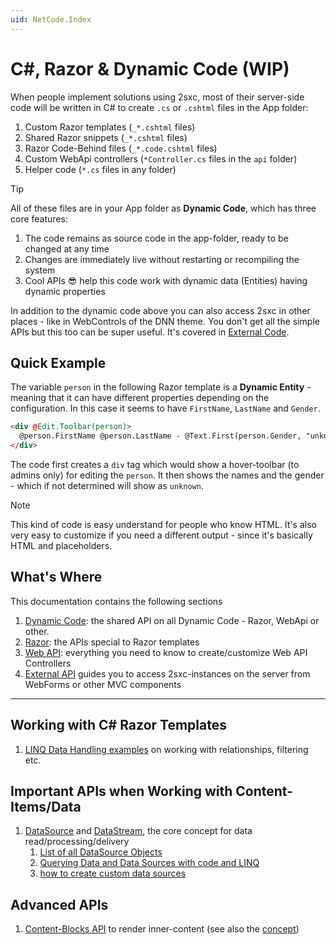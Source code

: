 ```yaml
---
uid: NetCode.Index
---
```


# C#, Razor & Dynamic Code (WIP)

When people implement solutions using 2sxc, most of their server-side code will be written in C# to create `.cs` or `.cshtml` files in the App folder:

1. Custom Razor templates (`_*.cshtml` files)
1. Shared Razor snippets (`_*.cshtml` files)
1. Razor Code-Behind files (`_*.code.cshtml` files)
1. Custom WebApi controllers (`*Controller.cs` files in the `api` folder)
1. Helper code (`*.cs` files in any folder)

> [!TIP]
> All of these files are in your App folder as **Dynamic Code**, which has three core features:
> 
> 1. The code remains as source code in the app-folder, ready to be changed at any time
> 1. Changes are immediately live without restarting or recompiling the system
> 1. Cool APIs 😎 help this code work with dynamic data (Entities) having dynamic properties

In addition to the dynamic code above you can also access 2sxc in other places - like in WebControls of the DNN theme. You don't get all the simple APIs but this too can be super useful. It's covered in [External Code](xref:HowTo.External).

## Quick Example

The variable `person` in the following Razor template is a **Dynamic Entity** - meaning that it can have different properties depending on the configuration. In this case it seems to have `FirstName`, `LastName` and `Gender`. 

```html
<div @Edit.Toolbar(person)>
  @person.FirstName @person.LastName - @Text.First(person.Gender, "unknown")
</div>
```

The code first creates a `div` tag which would show a hover-toolbar (to admins only) for editing the `person`. It then shows the names and the gender - which if not determined will show as `unknown`. 

> [!NOTE]
> This kind of code is easy understand for people who know HTML. 
> It's also very easy to customize if you need a different output - since it's basically HTML and placeholders. 

## What's Where

This documentation contains the following sections

1. [Dynamic Code](xref:NetCode.DynamicCode.Index): the shared API on all Dynamic Code - Razor, WebApi or other.
1. [Razor](xref:NetCode.Razor.Index): the APIs special to Razor templates
1. [Web API](xref:WebApi.Custom): everything you need to know to create/customize Web API Controllers
1. [External API](xref:HowTo.External) guides you to access 2sxc-instances on the server from WebForms or other MVC components




---

## Working with C# Razor Templates
1. [LINQ Data Handling examples](xref:Specs.DataSources.Linq) on working with relationships, filtering etc.

## Important APIs when Working with Content-Items/Data

1. [DataSource](xref:Specs.DataSources.DataSource) and [DataStream](xref:ToSic.Eav.DataSources.IDataStream), the core concept for data read/processing/delivery
    1. [List of all DataSource Objects](xref:Specs.DataSources.ListAll)
    2. [Querying Data and Data Sources with code and LINQ](xref:Specs.DataSources.Linq)
    3. [how to create custom data sources](http://2sxc.org/en/blog/post/new-2sxc7-create-your-own-custom-datasource-for-visual-query)

## Advanced APIs

1. [Content-Blocks API](xref:NetCode.Razor.Blocks) to render inner-content (see also the [concept](xref:Specs.Cms.InnerContent))



